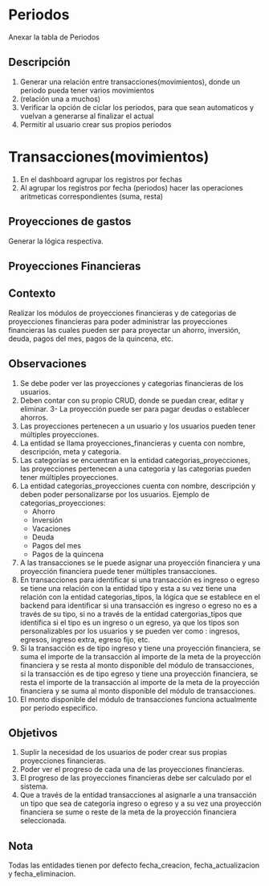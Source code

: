 # Periodos
Anexar la tabla de Periodos

## Descripción
1. Generar una relación entre transacciones(movimientos), donde un periodo pueda tener varios movimientos
2. (relación una a muchos)
3. Verificar la opción de ciclar los periodos, para que sean automaticos y vuelvan a generarse al finalizar el actual
4. Permitir al usuario crear sus propios periodos

# Transacciones(movimientos)
1. En el dashboard agrupar los registros por fechas
2. Al agrupar los registros por fecha (periodos) hacer las operaciones aritmeticas correspondientes (suma, resta)

## Proyecciones de gastos
Generar la lógica respectiva.

## Proyecciones Financieras
## Contexto
Realizar los módulos de proyecciones financieras y de categorias de proyecciones financieras para poder administrar las proyecciones financieras las cuales pueden ser para proyectar un ahorro, inversión, deuda, pagos del mes, pagos de la quincena, etc.
## Observaciones
1. Se debe poder ver las proyecciones y categorias financieras de los usuarios.
2. Deben contar con su propio CRUD, donde se puedan crear, editar y eliminar.
3- La proyección puede ser para pagar deudas o establecer ahorros.
3. Las proyecciones pertenecen a un usuario y los usuarios pueden tener múltiples proyecciones.
4. La entidad se llama proyecciones_financieras y cuenta con nombre, descripción, meta y categoria.
5. Las categorías se encuentran en la entidad categorias_proyecciones, las proyecciones pertenecen a una categoria y las categorias pueden tener múltiples proyecciones.
6. La entidad categorias_proyecciones cuenta con nombre, descripción y deben poder personalizarse por los usuarios.
  Ejemplo de categorias_proyecciones:
    - Ahorro
    - Inversión
    - Vacaciones
    - Deuda
    - Pagos del mes
    - Pagos de la quincena
7. A las transacciones se le puede asignar una proyección financiera y una proyección financiera puede tener múltiples transacciones.
8. En transacciones para identificar si una transacción es ingreso o egreso se tiene una relación con la entidad tipo y esta a su vez tiene una relación con la entidad categorias_tipos, la lógica que se establece en el backend para identificar si una transacción es ingreso o egreso no es a través de su tipo, si no a través de la entidad catergorias_tipos que identifica si el tipo es un ingreso o un egreso, ya que los tipos son personalizables por los usuarios y se pueden ver como : ingresos, egresos, ingreso extra, egreso fijo, etc.
9. Si la transacción es de tipo ingreso y tiene una proyección financiera, se suma el importe de la transacción al importe de la meta de la proyección financiera y se resta al monto disponible del módulo de transacciones, si la transacción es de tipo egreso y tiene una proyección financiera, se resta el importe de la transacción al importe de la meta de la proyección financiera y se suma al monto disponible del módulo de transacciones.
10. El monto disponible del módulo de transacciones funciona actualmente por periodo especifico. 

## Objetivos
1. Suplir la necesidad de los usuarios de poder crear sus propias proyecciones financieras.
2. Poder ver el progreso de cada una de las proyecciones financieras.
3. El progreso de las proyecciones financieras debe ser calculado por el sistema.
4. Que a través de la entidad transacciones al asignarle a una transacción un tipo que sea de categoria ingreso o egreso y a su vez una proyección financiera se sume o reste de la meta de la proyección financiera seleccionada.

## Nota
Todas las entidades tienen por defecto fecha_creacion, fecha_actualizacion y fecha_eliminacion.

